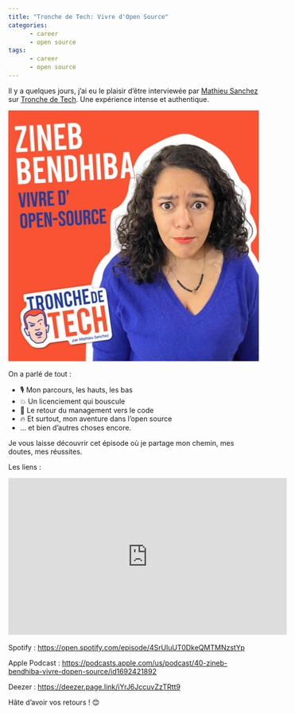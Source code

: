 ```yaml
---
title: "Tronche de Tech: Vivre d'Open Source"
categories:
      - career
      - open source
tags:
      - career
      - open source
---
```


Il y a quelques jours, j’ai eu le plaisir d’être interviewée par [Mathieu Sanchez](https://www.linkedin.com/in/matsanchez/) sur [Tronche de Tech](https://www.linkedin.com/company/tronche-de-tech/). Une expérience intense et authentique.

![](/assets/images/troncheTech.jpg)

On a parlé de tout :
- 🎙️ Mon parcours, les hauts, les bas
- 💥 Un licenciement qui bouscule
- 🔄 Le retour du management vers le code
- 🔥 Et surtout, mon aventure dans l’open source
- … et bien d’autres choses encore.

Je vous laisse découvrir cet épisode où je partage mon chemin, mes doutes, mes réussites.

Les liens :
<iframe src="https://www.youtube.com/embed/Xazuo7Rva2Y" width="560" height="315" frameborder="0"></iframe>


Spotify : https://open.spotify.com/episode/4SrUluUT0DkeQMTMNzstYp

Apple Podcast : https://podcasts.apple.com/us/podcast/40-zineb-bendhiba-vivre-dopen-source/id1692421892

Deezer : https://deezer.page.link/iYrJ6JccuvZzTRtt9

Hâte d’avoir vos retours ! 😊

